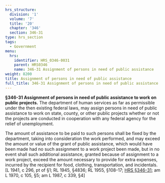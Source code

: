 ```yaml
---
hrs_structure:
  division: '1'
  volume: '7'
  title: '20'
  chapter: '346'
  section: 346-31
type: hrs_section
tags:
  - Government
menu:
  hrs:
    identifier: HRS_0346-0031
    parent: HRS0346
    name: 346-31 Assignment of persons in need of public assistance
weight: 8200
title: Assignment of persons in need of public assistance
full_title: 346-31 Assignment of persons in need of public assistance
---
```

**§346-31 Assignment of persons in need of public assistance to work on public projects.** The department of human services as far as permissible under the then existing federal laws, may assign persons in need of public assistance to work on state, county, or other public projects whether or not the projects are conducted in cooperation with any federal agency for the relief of unemployment.

The amount of assistance to be paid to such persons shall be fixed by the department, taking into consideration the work performed, and may exceed the amount or value of the grant of public assistance, which would have been made had no such assignment to a work project been made, but in no event shall such additional assistance, granted because of assignment to a work project, exceed the amount necessary to provide for extra expenses, incurred by the recipient for food, clothing, transportation, and incidentals. [L 1941, c 296, pt of §1; RL 1945, §4836; RL 1955, §108-17; [HRS §346-31](/title-20/chapter-346/section-346-31/); am L 1970, c 105, §5; am L 1987, c 339, §4]